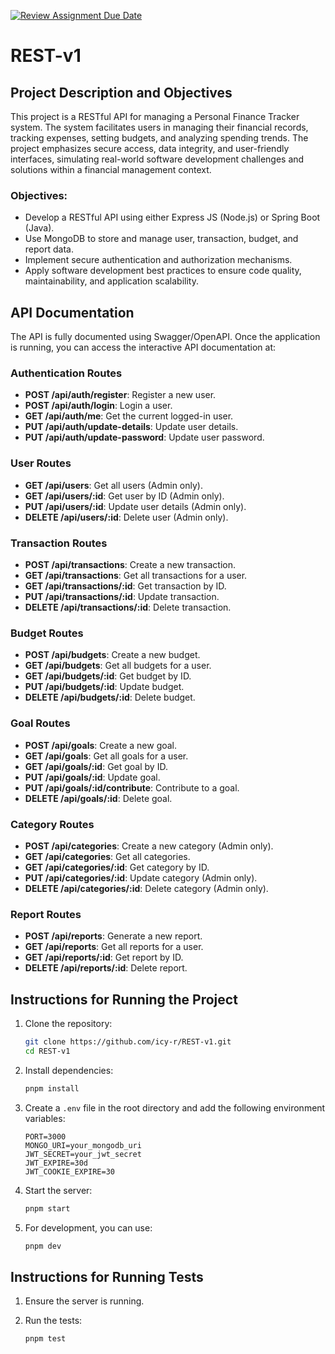 [![Review Assignment Due Date](https://classroom.github.com/assets/deadline-readme-button-22041afd0340ce965d47ae6ef1cefeee28c7c493a6346c4f15d667ab976d596c.svg)](https://classroom.github.com/a/xIbq4TFL)
# REST-v1

## Project Description and Objectives

This project is a RESTful API for managing a Personal Finance Tracker system. The system facilitates users in managing their financial records, tracking expenses, setting budgets, and analyzing spending trends. The project emphasizes secure access, data integrity, and user-friendly interfaces, simulating real-world software development challenges and solutions within a financial management context.

### Objectives:
- Develop a RESTful API using either Express JS (Node.js) or Spring Boot (Java).
- Use MongoDB to store and manage user, transaction, budget, and report data.
- Implement secure authentication and authorization mechanisms.
- Apply software development best practices to ensure code quality, maintainability, and application scalability.

## API Documentation

The API is fully documented using Swagger/OpenAPI. Once the application is running, you can access the interactive API documentation at:

### Authentication Routes
- **POST /api/auth/register**: Register a new user.
- **POST /api/auth/login**: Login a user.
- **GET /api/auth/me**: Get the current logged-in user.
- **PUT /api/auth/update-details**: Update user details.
- **PUT /api/auth/update-password**: Update user password.

### User Routes
- **GET /api/users**: Get all users (Admin only).
- **GET /api/users/:id**: Get user by ID (Admin only).
- **PUT /api/users/:id**: Update user details (Admin only).
- **DELETE /api/users/:id**: Delete user (Admin only).

### Transaction Routes
- **POST /api/transactions**: Create a new transaction.
- **GET /api/transactions**: Get all transactions for a user.
- **GET /api/transactions/:id**: Get transaction by ID.
- **PUT /api/transactions/:id**: Update transaction.
- **DELETE /api/transactions/:id**: Delete transaction.

### Budget Routes
- **POST /api/budgets**: Create a new budget.
- **GET /api/budgets**: Get all budgets for a user.
- **GET /api/budgets/:id**: Get budget by ID.
- **PUT /api/budgets/:id**: Update budget.
- **DELETE /api/budgets/:id**: Delete budget.

### Goal Routes
- **POST /api/goals**: Create a new goal.
- **GET /api/goals**: Get all goals for a user.
- **GET /api/goals/:id**: Get goal by ID.
- **PUT /api/goals/:id**: Update goal.
- **PUT /api/goals/:id/contribute**: Contribute to a goal.
- **DELETE /api/goals/:id**: Delete goal.

### Category Routes
- **POST /api/categories**: Create a new category (Admin only).
- **GET /api/categories**: Get all categories.
- **GET /api/categories/:id**: Get category by ID.
- **PUT /api/categories/:id**: Update category (Admin only).
- **DELETE /api/categories/:id**: Delete category (Admin only).

### Report Routes
- **POST /api/reports**: Generate a new report.
- **GET /api/reports**: Get all reports for a user.
- **GET /api/reports/:id**: Get report by ID.
- **DELETE /api/reports/:id**: Delete report.

## Instructions for Running the Project

1. Clone the repository:
   ```bash
   git clone https://github.com/icy-r/REST-v1.git
   cd REST-v1
   ```

2. Install dependencies:
   ```bash
   pnpm install
   ```

3. Create a `.env` file in the root directory and add the following environment variables:
   ```
   PORT=3000
   MONGO_URI=your_mongodb_uri
   JWT_SECRET=your_jwt_secret
   JWT_EXPIRE=30d
   JWT_COOKIE_EXPIRE=30
   ```

4. Start the server:
   ```bash
   pnpm start
   ```

5. For development, you can use:
   ```bash
   pnpm dev
   ```

## Instructions for Running Tests

1. Ensure the server is running.

2. Run the tests:
   ```bash
   pnpm test
   ```

